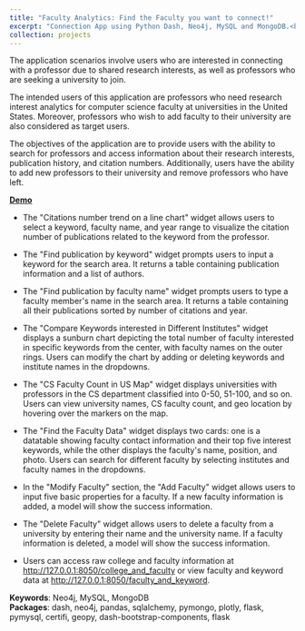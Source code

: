 ```yaml
---
title: "Faculty Analytics: Find the Faculty you want to connect!"
excerpt: "Connection App using Python Dash, Neo4j, MySQL and MongoDB.<br/><img src='/images/Faculty Analytics.png'>"
collection: projects
---
```


The application scenarios involve users who are interested in connecting with a professor due to shared research interests, as well as professors who are seeking a university to join. 

The intended users of this application are professors who need research interest analytics for computer science faculty at universities in the United States. Moreover, professors who wish to add faculty to their university are also considered as target users.

The objectives of the application are to provide users with the ability to search for professors and access information about their research interests, publication history, and citation numbers. Additionally, users have the ability to add new professors to their university and remove professors who have left.


**[Demo](https://mediaspace.illinois.edu/media/t/1_uhjjx6f1)**


-	The "Citations number trend on a line chart" widget allows users to select a keyword, faculty name, and year range to visualize the citation number of publications related to the keyword from the professor. 

-	The "Find publication by keyword" widget prompts users to input a keyword for the search area. It returns a table containing publication information and a list of authors. 

-	The "Find publication by faculty name" widget prompts users to type a faculty member's name in the search area. It returns a table containing all their publications sorted by number of citations and year.

-	The "Compare Keywords interested in Different Institutes" widget displays a sunburn chart depicting the total number of faculty interested in specific keywords from the center, with faculty names on the outer rings. Users can modify the chart by adding or deleting keywords and institute names in the dropdowns. 

-	The "CS Faculty Count in US Map" widget displays universities with professors in the CS department classified into 0-50, 51-100, and so on. Users can view university names, CS faculty count, and geo location by hovering over the markers on the map. 

-	The "Find the Faculty Data" widget displays two cards: one is a datatable showing faculty contact information and their top five interest keywords, while the other displays the faculty's name, position, and photo. Users can search for different faculty by selecting institutes and faculty names in the dropdowns. 

-	In the "Modify Faculty" section, the "Add Faculty" widget allows users to input five basic properties for a faculty. If a new faculty information is added, a model will show the success information. 

-	The "Delete Faculty" widget allows users to delete a faculty from a university by entering their name and the university name. If a faculty information is deleted, a model will show the success information. 

-	Users can access raw college and faculty information at http://127.0.0.1:8050/college_and_faculty or view faculty and keyword data at http://127.0.0.1:8050/faculty_and_keyword.


**Keywords**: Neo4j, MySQL, MongoDB  
**Packages**: dash, neo4j, pandas, sqlalchemy, pymongo, plotly, flask, pymysql, certifi, geopy, dash-bootstrap-components, flask

